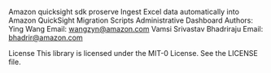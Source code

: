 Amazon quicksight sdk proserve
Ingest Excel data automatically into Amazon QuickSight
Migration Scripts
Administrative Dashboard
Authors: Ying Wang Email: wangzyn@amazon.com 
         Vamsi Srivastav Bhadriraju Email: bhadrir@amazon.com


License
This library is licensed under the MIT-0 License. See the LICENSE file.

